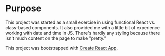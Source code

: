 <h1>Purpose</h1>
This project was started as a small exercise in using functional React vs. class-based components. It also provided me with a little bit of experience working with date and time in JS. There's hardly any styling because there isn't much content on the page to make "pretty."


This project was bootstrapped with [Create React App](https://github.com/facebook/create-react-app).
